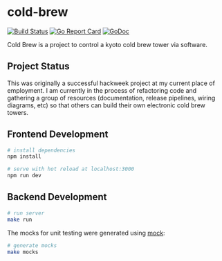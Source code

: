 # cold-brew
[![Build Status](https://cloud.drone.io/api/badges/lodge93/cold-brew/status.svg)](https://cloud.drone.io/lodge93/cold-brew)
[![Go Report Card](https://goreportcard.com/badge/github.com/lodge93/cold-brew)](https://goreportcard.com/report/github.com/lodge93/cold-brew)
[![GoDoc](https://godoc.org/github.com/lodge93/cold-brew?status.svg)](https://godoc.org/github.com/lodge93/cold-brew)

Cold Brew is a project to control a kyoto cold brew tower via software.

## Project Status
This was originally a successful hackweek project at my current place of
employment. I am currently in the process of refactoring code and gathering a
group of resources (documentation, release pipelines, wiring diagrams, etc) so
that others can build their own electronic cold brew towers.

## Frontend Development

``` bash
# install dependencies
npm install

# serve with hot reload at localhost:3000
npm run dev
```

## Backend Development

```bash
# run server
make run
```

The mocks for unit testing were generated using 
[mock](https://github.com/golang/mock):
```bash
# generate mocks
make mocks
```
